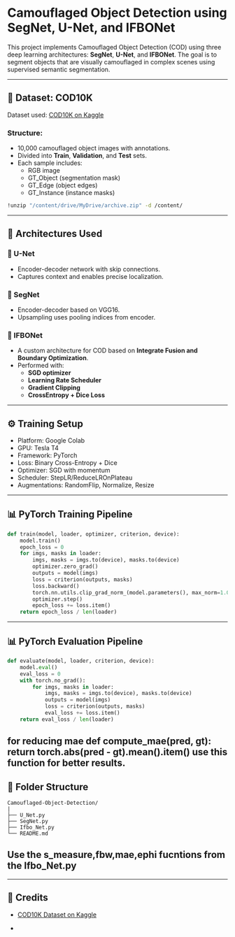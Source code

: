 # Camouflaged Object Detection using SegNet, U-Net, and IFBONet

This project implements Camouflaged Object Detection (COD) using three deep learning architectures: **SegNet**, **U-Net**, and **IFBONet**. The goal is to segment objects that are visually camouflaged in complex scenes using supervised semantic segmentation.

---

## 📁 Dataset: COD10K

Dataset used: [COD10K on Kaggle](https://www.kaggle.com/datasets/getcam/cod10k)

### Structure:

- 10,000 camouflaged object images with annotations.
- Divided into **Train**, **Validation**, and **Test** sets.
- Each sample includes:
  - RGB image
  - GT\_Object (segmentation mask)
  - GT\_Edge (object edges)
  - GT\_Instance (instance masks)

```bash
!unzip "/content/drive/MyDrive/archive.zip" -d /content/
```

---

## 🧠 Architectures Used

### 🔹 U-Net

- Encoder-decoder network with skip connections.
- Captures context and enables precise localization.

### 🔹 SegNet

- Encoder-decoder based on VGG16.
- Upsampling uses pooling indices from encoder.

### 🔹 IFBONet

- A custom architecture for COD based on **Integrate Fusion and Boundary Optimization**.
- Performed with:
  - **SGD optimizer**
  - **Learning Rate Scheduler**
  - **Gradient Clipping**
  - **CrossEntropy + Dice Loss**

---

## ⚙️ Training Setup

- Platform: Google Colab
- GPU: Tesla T4
- Framework: PyTorch
- Loss: Binary Cross-Entropy + Dice
- Optimizer: SGD with momentum
- Scheduler: StepLR/ReduceLROnPlateau
- Augmentations: RandomFlip, Normalize, Resize

---

## 📊 PyTorch Training Pipeline

```python
def train(model, loader, optimizer, criterion, device):
    model.train()
    epoch_loss = 0
    for imgs, masks in loader:
        imgs, masks = imgs.to(device), masks.to(device)
        optimizer.zero_grad()
        outputs = model(imgs)
        loss = criterion(outputs, masks)
        loss.backward()
        torch.nn.utils.clip_grad_norm_(model.parameters(), max_norm=1.0)
        optimizer.step()
        epoch_loss += loss.item()
    return epoch_loss / len(loader)
```

---

## 📊 PyTorch Evaluation Pipeline

```python
def evaluate(model, loader, criterion, device):
    model.eval()
    eval_loss = 0
    with torch.no_grad():
        for imgs, masks in loader:
            imgs, masks = imgs.to(device), masks.to(device)
            outputs = model(imgs)
            loss = criterion(outputs, masks)
            eval_loss += loss.item()
    return eval_loss / len(loader)
```
for reducing mae 
def compute_mae(pred, gt):
    return torch.abs(pred - gt).mean().item()
    use this function for better results.
---

## 📂 Folder Structure

```
Camouflaged-Object-Detection/
|
├── U_Net.py
├── SegNet.py
├── Ifbo_Net.py
└── README.md
```
## Use the s_measure,fbw,mae,ephi fucntions from the Ifbo_Net.py

---

## 🙌 Credits

- [COD10K Dataset on Kaggle](https://www.kaggle.com/datasets/getcam/cod10k)

- 


